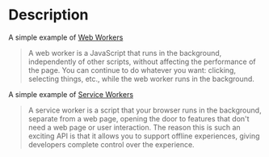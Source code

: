 # Description

A simple example of [Web Workers](https://developer.mozilla.org/en-US/docs/Web/API/Web_Workers_API/Using_web_workers)

> A web worker is a JavaScript that runs in the background, independently of other scripts, without affecting the performance of the page. You can continue to do whatever you want: clicking, selecting things, etc., while the web worker runs in the background.

A simple example of [Service Workers](https://developer.mozilla.org/en-US/docs/Web/API/Service_Worker_API/Using_Service_Workers)

> A service worker is a script that your browser runs in the background, separate from a web page, opening the door to features that don't need a web page or user interaction. The reason this is such an exciting API is that it allows you to support offline experiences, giving developers complete control over the experience.
